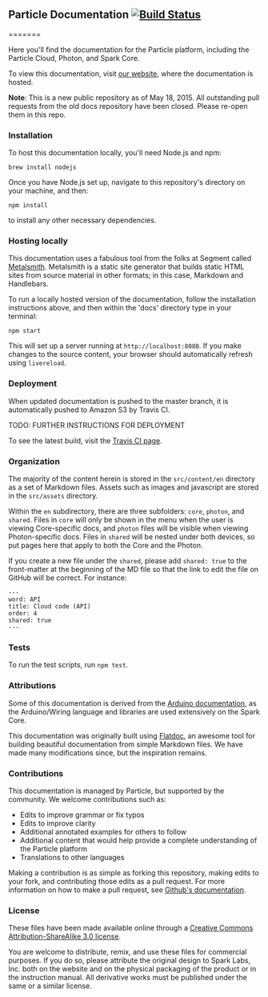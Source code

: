 ## Particle Documentation [![Build Status](https://travis-ci.org/spark/docs.svg?branch=feature/server-side-rendering)](https://travis-ci.org/spark/docs)
=======

Here you'll find the documentation for the Particle platform, including the Particle Cloud, Photon, and Spark Core.

To view this documentation, visit [our website](http://docs.particle.io), where the documentation is hosted.

**Note**: This is a new public repository as of May 18, 2015. All
outstanding pull requests from the old docs repository have been closed.
Please re-open them in this repo.

### Installation

To host this documentation locally, you'll need Node.js and npm:

    brew install nodejs

Once you have Node.js set up, navigate to this repository's directory on your machine, and then:

    npm install

to install any other necessary dependencies.

### Hosting locally

This documentation uses a fabulous tool from the folks at Segment called [Metalsmith](http://www.metalsmith.io). Metalsmith is a static site generator that builds static HTML sites from source material in other formats; in this case, Markdown and Handlebars.

To run a locally hosted version of the documentation, follow the installation instructions above, and then within the 'docs' directory type in your terminal:

`npm start`

This will set up a server running at `http://localhost:8080`. If you make changes to the source content, your browser should automatically refresh using `livereload`.

### Deployment

When updated documentation is pushed to the master branch, it is automatically pushed to Amazon S3 by Travis CI.

TODO: FURTHER INSTRUCTIONS FOR DEPLOYMENT

To see the latest build, visit the [Travis CI page](https://travis-ci.org/spark/docs).

### Organization

The majority of the content herein is stored in the `src/content/en` directory as a set of Markdown files. Assets such as images and javascript are stored in the `src/assets` directory.

Within the `en` subdirectory, there are three subfolders: `core`,
`photon`, and `shared`. Files in `core` will only be shown in the menu when the user
is viewing Core-specific docs, and `photon` files will be visible when
viewing Photon-specific docs. Files in `shared` will be nested under both
devices, so put pages here that apply to both the Core and the Photon.

If you create a new file under the `shared`, please add `shared: true`
to the front-matter at the beginning of the MD file so that the link to
edit the file on GitHub will be correct. For instance:

```
---
word: API
title: Cloud code (API)
order: 4
shared: true
---
```

### Tests

To run the test scripts, run `npm test`.

### Attributions

Some of this documentation is derived from the [Arduino documentation](http://arduino.cc/en/Reference), as the Arduino/Wiring language and libraries are used extensively on the Spark Core.

This documentation was originally built using [Flatdoc](http://ricostacruz.com/flatdoc/), an awesome tool for building beautiful documentation from simple Markdown files. We have made many modifications since, but the inspiration remains.

### Contributions

This documentation is managed by Particle, but supported by the community. We welcome contributions such as:

* Edits to improve grammar or fix typos
* Edits to improve clarity
* Additional annotated examples for others to follow
* Additional content that would help provide a complete understanding of the Particle platform
* Translations to other languages

Making a contribution is as simple as forking this repository, making edits to your fork, and contributing those edits as a pull request. For more information on how to make a pull request, see [Github's documentation](https://help.github.com/articles/using-pull-requests/).

### License

These files have been made available online through a [Creative Commons Attribution-ShareAlike 3.0 license](http://creativecommons.org/licenses/by-sa/3.0/us/).

You are welcome to distribute, remix, and use these files for commercial purposes. If you do so, please attribute the original design to Spark Labs, Inc. both on the website and on the physical packaging of the product or in the instruction manual. All derivative works must be published under the same or a similar license.
